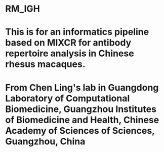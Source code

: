 # RM_IGH
# This is for an informatics pipeline based on MIXCR for antibody repertoire analysis in Chinese rhesus macaques.
# From Chen Ling's lab in Guangdong Laboratory of Computational Biomedicine, Guangzhou Institutes of Biomedicine and Health, Chinese Academy of Sciences of Sciences, Guangzhou, China
